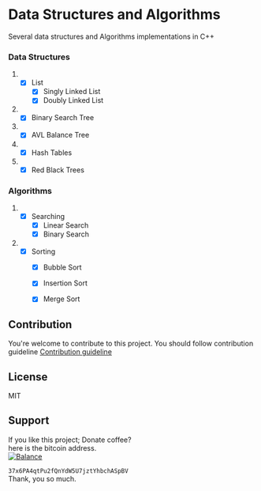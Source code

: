 # Data Structures and Algorithms
Several data structures and Algorithms implementations in C++

### Data Structures

1. - [x] List
     - [x] Singly Linked List
     - [x]  Doubly Linked List
2. - [x] Binary Search Tree
3. - [x] AVL Balance Tree
4. - [x] Hash Tables
5. - [x] Red Black Trees

### Algorithms
1. - [x] Searching
     - [x] Linear Search
     - [x]  Binary Search
2. - [x] Sorting
     - [x] Bubble Sort
     - [x]  Insertion Sort
     - [x] Merge Sort


## Contribution
You're welcome to contribute to this project.
You should follow contribution guideline [Contribution guideline](https://github.com/lablnet/Data_Structure/blob/main/CONTRIBUTING.md)

## License  
MIT 
  
## Support  
If you like this project; Donate coffee?    
here is the bitcoin address.  
[![Balance](https://img.balancebadge.io/btc/37x6PA4qtPu2fQnYdW5U7jztYhbchASpBV.svg)](https://img.balancebadge.io/btc/37x6PA4qtPu2fQnYdW5U7jztYhbchASpBV.svg)  
  
   ```37x6PA4qtPu2fQnYdW5U7jztYhbchASpBV```    
 Thank, you so much.  
  
